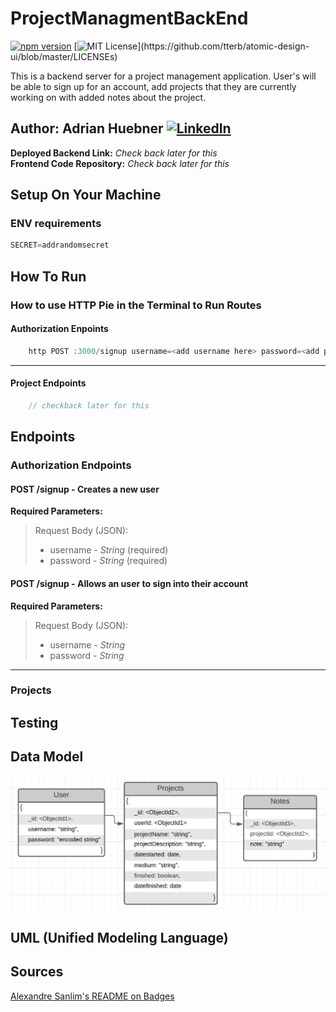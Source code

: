 # ProjectManagmentBackEnd

[![npm version](https://badge.fury.io/js/survey-monkey-streams.svg)](//npmjs.com/ProjectManagementBackEnd)
[![MIT License](https://img.shields.io/apm/l/atomic-design-ui.svg?)](https://github.com/tterb/atomic-design-ui/blob/master/LICENSEs)

This is a backend server for a project management application. User's will be able to sign up for an account, add projects that they are currently working on with added notes about the project.

## **Author:** Adrian Huebner [![LinkedIn](https://img.shields.io/badge/LinkedIn-0077B5?style=for-the-badge&logo=linkedin&logoColor=white)](https://www.linkedin.com/in/adrianhuebner/)

**Deployed Backend Link:** *Check back later for this*  
**Frontend Code Repository:** *Check back later for this*

## Setup On Your Machine

### ENV requirements

```js
SECRET=addrandomsecret
```

## How To Run

### How to use HTTP Pie in the Terminal to Run Routes

#### Authorization Enpoints

``` js
    http POST :3000/signup username=<add username here> password=<add password here>
```

---

#### Project Endpoints

```js
    // checkback later for this
```

## Endpoints

### Authorization Endpoints

#### **POST /signup** - Creates a new user

**Required Parameters:**

>Request Body (JSON):
>- username - _String_ (required)
>- password - _String_ (required)

#### **POST /signup** - Allows an user to sign into their account

**Required Parameters:**

>Request Body (JSON):
>- username - _String_
>- password - _String_

---

### Projects

## Testing

## Data Model

![DataModel](./assets/DataModel.png)

## UML (Unified Modeling Language)

## Sources

[Alexandre Sanlim's README on Badges](https://github.com/alexandresanlim/Badges4-README.md-Profile)
